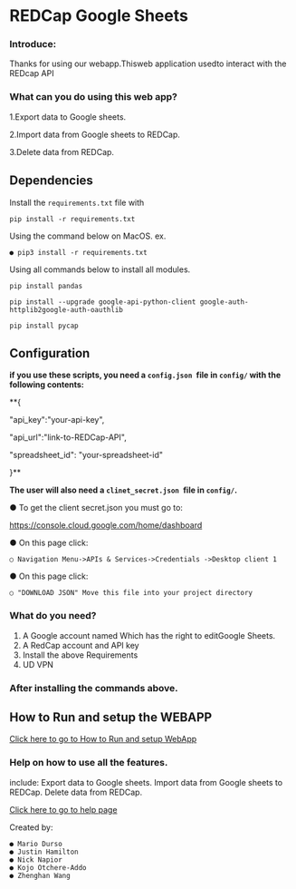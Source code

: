 # REDCap Google Sheets

### Introduce:

Thanks for using our webapp.Thisweb application usedto interact with the REDcap API

### What can you do using this web app?

1.Export data to Google sheets.


2.Import data from Google sheets to REDCap.


3.Delete data from REDCap.

## Dependencies

Install the ```requirements.txt``` file with 
```
pip install -r requirements.txt
```
Using the command below on MacOS. ex.
```
● pip3 install -r requirements.txt
```
Using all commands below to install all modules.
```
pip install pandas

pip install --upgrade google-api-python-client google-auth-httplib2google-auth-oauthlib

pip install pycap
```

## Configuration

**if you use these scripts, you need a ```config.json ```file in ```config/``` with the following
contents:**

**{

"api_key":"your-api-key",

"api_url":"link-to-REDCap-API",

"spreadsheet_id": "your-spreadsheet-id"

}**

**The user will also need a ```clinet_secret.json ```file in ```config/```.**

● To get the client secret.json you must go to:

https://console.cloud.google.com/home/dashboard

● On this page click:

    ○ Navigation Menu->APIs & Services->Credentials ->Desktop client 1

● On this page click:

    ○ "DOWNLOAD JSON" Move this file into your project directory

### What do you need?

1. A Google account named Which has the right to editGoogle Sheets.
2. A RedCap account and API key
3. Install the above Requirements
4. UD VPN


### After installing the commands above.

## How to Run and setup the WEBAPP


[Click here to go to How to Run and setup WebApp](/Runing_the_webapp.md)


### Help on how to use all the features.
include:
    Export data to Google sheets.
    Import data from Google sheets to REDCap.
    Delete data from REDCap.
    

[Click here to go to help page](/Help.md)


Created by:

```
● Mario Durso
● Justin Hamilton
● Nick Napior
● Kojo Otchere-Addo
● Zhenghan Wang
```
